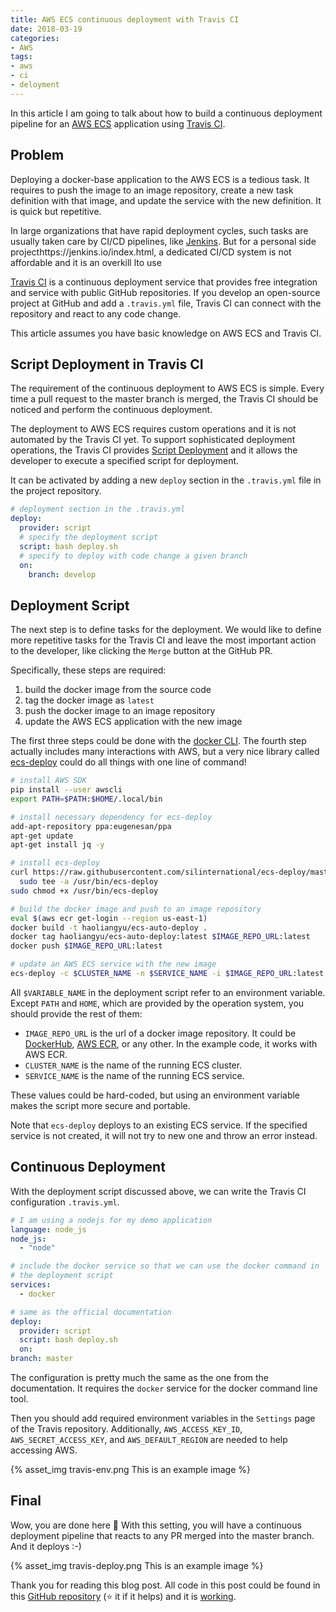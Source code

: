 ```yaml
---
title: AWS ECS continuous deployment with Travis CI
date: 2018-03-19
categories:
- AWS
tags:
- aws
- ci
- deloyment
---
```


In this article I am going to talk about how to build a continuous deployment pipeline for an [AWS ECS](https://aws.amazon.com/ecs/) application using [Travis CI](https://travis-ci.org).

<!-- more -->

## Problem

Deploying a docker-base application to the AWS ECS is a tedious task. It requires to push the image to an image repository, create a new task definition with that image, and update the service with the new definition. It is quick but repetitive.

In large organizations that have rapid deployment cycles, such tasks are usually taken care by CI/CD pipelines, like [Jenkins](https://jenkins.io/index.html). But for a personal side projecthttps://jenkins.io/index.html, a dedicated CI/CD system is not affordable and it is an overkill lto use

[Travis CI](https://travis-ci.org) is a continuous deployment service that provides free integration and service with public GitHub repositories. If you develop an open-source project at GitHub and add a `.travis.yml` file, Travis CI can connect with the repository and react to any code change.

This article assumes you have basic knowledge on AWS ECS and Travis CI.

## Script Deployment in Travis CI

The requirement of the continuous deployment to AWS ECS is simple. Every time a pull request to the master branch is merged, the Travis CI should be noticed and perform the continuous deployment.

The deployment to AWS ECS requires custom operations and it is not automated by the Travis CI yet. To support sophisticated deployment operations, the Travis CI provides [Script Deployment](https://docs.travis-ci.com/user/deployment/script/) and it allows the developer to execute a specified script for deployment.

It can be activated by adding a new `deploy` section in the `.travis.yml` file in the project repository.

``` yaml
# deployment section in the .travis.yml
deploy:
  provider: script
  # specify the deployment script
  script: bash deploy.sh
  # specify to deploy with code change a given branch
  on:
    branch: develop
```

## Deployment Script

The next step is to define tasks for the deployment. We would like to define more repetitive tasks for the Travis CI and leave the most important action to the developer, like clicking the `Merge` button at the GitHub PR.

Specifically, these steps are required:

1. build the docker image from the source code
2. tag the docker image as `latest`
3. push the docker image to an image repository
4. update the AWS ECS application with the new image

The first three steps could be done with the [docker CLI](https://docs.docker.com/engine/reference/commandline/cli/). The fourth step actually includes many interactions with AWS, but a very nice library called [ecs-deploy](https://github.com/silinternational/ecs-deploy) could do all things with one line of command!

``` bash
# install AWS SDK
pip install --user awscli
export PATH=$PATH:$HOME/.local/bin

# install necessary dependency for ecs-deploy
add-apt-repository ppa:eugenesan/ppa
apt-get update
apt-get install jq -y

# install ecs-deploy
curl https://raw.githubusercontent.com/silinternational/ecs-deploy/master/ecs-deploy | \
  sudo tee -a /usr/bin/ecs-deploy
sudo chmod +x /usr/bin/ecs-deploy

# build the docker image and push to an image repository
eval $(aws ecr get-login --region us-east-1)
docker build -t haoliangyu/ecs-auto-deploy .
docker tag haoliangyu/ecs-auto-deploy:latest $IMAGE_REPO_URL:latest
docker push $IMAGE_REPO_URL:latest

# update an AWS ECS service with the new image
ecs-deploy -c $CLUSTER_NAME -n $SERVICE_NAME -i $IMAGE_REPO_URL:latest
```

All `$VARIABLE_NAME` in the deployment script refer to an environment variable. Except `PATH` and `HOME`, which are provided by the operation system, you should provide the rest of them:

  * `IMAGE_REPO_URL` is the url of a docker image repository. It could be [DockerHub](https://hub.docker.com/), [AWS ECR](https://aws.amazon.com/ecr), or any other. In the example code, it works with AWS ECR.
  * `CLUSTER_NAME` is the name of the running ECS cluster.
  * `SERVICE_NAME` is the name of the running ECS service.

These values could be hard-coded, but using an environment variable makes the script more secure and portable.

Note that `ecs-deploy` deploys to an existing ECS service. If the specified service is not created, it will not try to new one and throw an error instead.

## Continuous Deployment

With the deployment script discussed above, we can write the Travis CI configuration `.travis.yml`.

``` yaml
# I am using a nodejs for my demo application
language: node_js
node_js:
  - "node"

# include the docker service so that we can use the docker command in
# the deployment script
services:
  - docker

# same as the official documentation
deploy:
  provider: script
  script: bash deploy.sh
  on:
branch: master
```

The configuration is pretty much the same as the one from the documentation. It requires the `docker` service for the docker command line tool.

Then you should add required environment variables in the `Settings` page of the Travis repository. Additionally, `AWS_ACCESS_KEY_ID`, `AWS_SECRET_ACCESS_KEY`, and `AWS_DEFAULT_REGION` are needed to help accessing AWS.

{% asset_img travis-env.png This is an example image %}

## Final

Wow, you are done here :tada: With this setting, you will have a continuous deployment pipeline that reacts to any PR merged into the master branch. And it deploys :-)

{% asset_img travis-deploy.png This is an example image %}

Thank you for reading this blog post. All code in this post could be found in this [GitHub repository](https://github.com/haoliangyu/ecs-auto-deploy) (:star: it if it helps) and it is [working](https://travis-ci.org/haoliangyu/ecs-auto-deploy).

